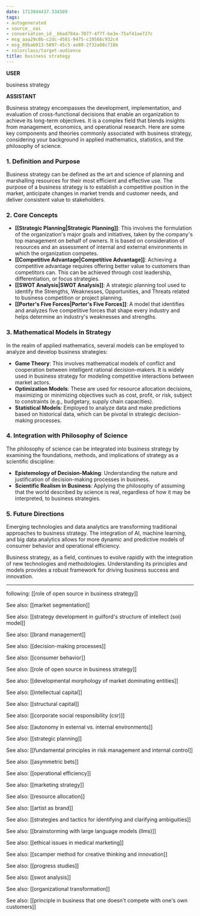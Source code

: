 ```yaml
---
date: 1713944437.334509
tags:
- autogenerated
- source__oai
- conversation_id__b6ad784a-7077-4f7f-be3e-75af41ae727c
- msg_aaa29c6b-c2dc-4581-9475-c19566c932c4
- msg_89ba6013-5897-45c5-ae80-2f32a08c718b
- colorclass/target-audience
title: business strategy
---
```


**USER**

business strategy


**ASSISTANT**

Business strategy encompasses the development, implementation, and evaluation of cross-functional decisions that enable an organization to achieve its long-term objectives. It is a complex field that blends insights from management, economics, and operational research. Here are some key components and theories commonly associated with business strategy, considering your background in applied mathematics, statistics, and the philosophy of science.

### 1. Definition and Purpose

Business strategy can be defined as the art and science of planning and marshalling resources for their most efficient and effective use. The purpose of a business strategy is to establish a competitive position in the market, anticipate changes in market trends and customer needs, and deliver consistent value to stakeholders.

### 2. Core Concepts

- **[[Strategic Planning|Strategic Planning]]**: This involves the formulation of the organization's major goals and initiatives, taken by the company's top management on behalf of owners. It is based on consideration of resources and an assessment of internal and external environments in which the organization competes.
- **[[Competitive Advantage|Competitive Advantage]]**: Achieving a competitive advantage requires offering better value to customers than competitors can. This can be achieved through cost leadership, differentiation, or focus strategies.
- **[[SWOT Analysis|SWOT Analysis]]**: A strategic planning tool used to identify the Strengths, Weaknesses, Opportunities, and Threats related to business competition or project planning.
- **[[Porter's Five Forces|Porter's Five Forces]]**: A model that identifies and analyzes five competitive forces that shape every industry and helps determine an industry's weaknesses and strengths.

### 3. Mathematical Models in Strategy

In the realm of applied mathematics, several models can be employed to analyze and develop business strategies:

- **Game Theory**: This involves mathematical models of conflict and cooperation between intelligent rational decision-makers. It is widely used in business strategy for modeling competitive interactions between market actors.
- **Optimization Models**: These are used for resource allocation decisions, maximizing or minimizing objectives such as cost, profit, or risk, subject to constraints (e.g., budgetary, supply chain capacities).
- **Statistical Models**: Employed to analyze data and make predictions based on historical data, which can be pivotal in strategic decision-making processes.

### 4. Integration with Philosophy of Science

The philosophy of science can be integrated into business strategy by examining the foundations, methods, and implications of strategy as a scientific discipline:

- **Epistemology of Decision-Making**: Understanding the nature and justification of decision-making processes in business.
- **Scientific Realism in Business**: Applying the philosophy of assuming that the world described by science is real, regardless of how it may be interpreted, to business strategies.

### 5. Future Directions

Emerging technologies and data analytics are transforming traditional approaches to business strategy. The integration of AI, machine learning, and big data analytics allows for more dynamic and predictive models of consumer behavior and operational efficiency.

Business strategy, as a field, continues to evolve rapidly with the integration of new technologies and methodologies. Understanding its principles and models provides a robust framework for driving business success and innovation.


---


following: [[role of open source in business strategy]]

See also: [[market segmentation]]


See also: [[strategy development in guilford's structure of intellect (soi) model]]


See also: [[brand management]]


See also: [[decision-making processes]]


See also: [[consumer behavior]]


See also: [[role of open source in business strategy]]


See also: [[developmental morphology of market dominating entities]]


See also: [[intellectual capital]]


See also: [[structural capital]]


See also: [[corporate social responsibility (csr)]]


See also: [[autonomy in external vs. internal environments]]


See also: [[strategic planning]]


See also: [[fundamental principles in risk management and internal control]]


See also: [[asymmetric bets]]


See also: [[operational efficiency]]


See also: [[marketing strategy]]


See also: [[resource allocation]]


See also: [[artist as brand]]


See also: [[strategies and tactics for identifying and clarifying ambiguities]]


See also: [[brainstorming with large language models (llms)]]


See also: [[ethical issues in medical marketing]]


See also: [[scamper method for creative thinking and innovation]]


See also: [[progress studies]]


See also: [[swot analysis]]


See also: [[organizational transformation]]


See also: [[principle in business that one doesn't compete with one's own customers]]